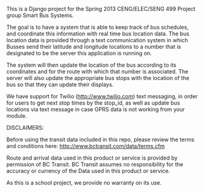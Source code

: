 This is a Django project for the Spring 2013 CENG/ELEC/SENG 499 Project group Smart Bus Systems.

The goal is to have a system that is able to keep track of bus schedules, and coordinate this information with real time bus location data.  The bus location data is provided through a text communication system in which Busses send their latitude and longitude locations to a number that is designated to be the server this application is running on.

The system will then update the location of the bus according to its coordinates and for the route with which that number is associated.  The server will also update the appropriate bus stops with the location of the bus so that they can update their displays.

We have support for Twilio (http://www.twilio.com) text messaging, in order for users to get next stop times by the stop_id, as well as update bus locations via text message in case GPRS data is not working from your module.

DISCLAIMERS:

Before using the transit data included in this repo, please review the terms and conditions here: http://www.bctransit.com/data/terms.cfm

Route and arrival data used in this product or service is provided by permission of BC Transit. BC Transit assumes no responsibility for the accuracy or currency of the Data used in this product or service.

As this is a school project, we provide no warranty on its use.
